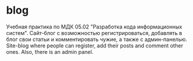 # blog
Учебная практика по МДК 05.02 "Разработка кода информационных систем".  Сайт-блог с возможностью регистрироваться, добавлять в блог свои статьи и комментировать чужие, а также с админ-панелью. Site-blog where people can register, add their posts and comment other ones. Also, there is an admin panel.
